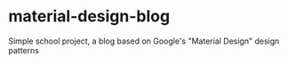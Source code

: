 # material-design-blog
Simple school project, a blog based on Google's "Material Design" design patterns
